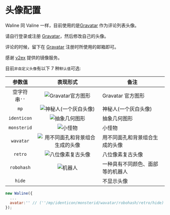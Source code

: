 # 头像配置

Waline 同 Valine 一样，目前使用的是[Gravatar][1] 作为评论列表头像。

请自行登录或注册 [Gravatar][1]，然后修改自己的头像。

评论的时候，留下在 [Gravatar][1] 注册时所使用的邮箱即可。

感谢 [v2ex](https://v2ex.com) 提供的镜像服务。

目前`非自定义头像`有以下 7 种`默认值`可选:

|    参数值    |                                                  表现形式                                                  | 备注                             |
| :----------: | :--------------------------------------------------------------------------------------------------------: | -------------------------------- |
| 空字符串`''` |             ![Gravatar官方图形](//sdn.geekzu.org/gravatar/d41d8cd98f00b204e9800998ecf8427e?s=40)             | Gravatar 官方图形                |
|     `mp`     |        ![神秘人(一个灰白头像)](//sdn.geekzu.org/gravatar/d41d8cd98f00b204e9800998ecf8427e?s=40&d=mp)         | 神秘人(一个灰白头像)             |
| `identicon`  |         ![抽象几何图形](//sdn.geekzu.org/gravatar/d41d8cd98f00b204e9800998ecf8427e?s=40&d=identicon)         | 抽象几何图形                     |
| `monsterid`  |            ![小怪物](//sdn.geekzu.org/gravatar/d41d8cd98f00b204e9800998ecf8427e?s=40&d=monsterid)            | 小怪物                           |
|  `wavatar`   | ![用不同面孔和背景组合生成的头像](//sdn.geekzu.org/gravatar/d41d8cd98f00b204e9800998ecf8427e?s=40&d=wavatar) | 用不同面孔和背景组合生成的头像   |
|   `retro`    |         ![八位像素复古头像](//sdn.geekzu.org/gravatar/d41d8cd98f00b204e9800998ecf8427e?s=40&d=retro)         | 八位像素复古头像                 |
|  `robohash`  |            ![机器人](//sdn.geekzu.org/gravatar/d41d8cd98f00b204e9800998ecf8427e?s=40&d=robohash)             | 一种具有不同颜色、面部等的机器人 |
|    `hide`    |                                                   &nbsp;                                                   | 不显示头像                       |

```js
new Waline({
  ...
  avatar:'' // (''/mp/identicon/monsterid/wavatar/robohash/retro/hide)
});
```

[1]: http://cn.gravatar.com/
